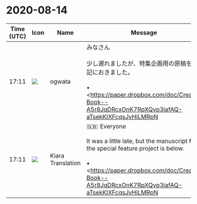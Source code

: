 # 2020-08-14

|Time (UTC)|Icon|Name|Message|
|---|---|---|---|
|17:11|![](https://avatars.slack-edge.com/2019-11-22/845042642576_070441337abaca9fb7b3_72.png)|ogwata|みなさん<br><br>少し遅れましたが、特集企画用の原稿を下記におきました。<br><br>• <https://paper.dropbox.com/doc/Create-Book--A5r8JqDRcxOnK7RpXQvp3jafAQ-aTsekKIXFcqsJvHiLMRpN|Create Bookで同人誌を作ろう！><br>ぜひレビューをお願いします。<br><blockquote><https://github.com/vivliostyle/create-book|Create Book> は *markdownで書いた原稿を、簡単にPDFファイルに変換する環境を構築*します。HTMLやCSSの詳しい知識はいりません。ルビや画像や表組、後注も入れられますし、複数の原稿をまとめることだってOK。詳細は<https://docs.vivliostyle.org/#/ja/create-book|チュートリアルガイド>を参照していただくとして、この記事では、間近に迫った<https://blog.techbookfest.org/2020/07/10/tbf09-announce/|技術書典9>への出展を念頭におき、手っ取り早く*「Create Bookでできること」*を紹介します。さあ、あなたも Create Book で同人誌を作りませんか？<br>*Create Book を使うには*<br>1. <https://nodejs.org/ja/|Node.js (v.10以上)> のインストール後、以下のGitリポジトリをクローンしてください (ここでは Git の解説はしません。各種解説書、解説サイトをご参照ください)。<br>- <https://github.com/vivliostyle/create-book|Create Book><br>2. インストールコマンドは下記の通りです。`&lt;directory&gt;` には作成しようとする本のプロジェクトフォルダ名を指定します。非ASCII文字は使えません。</blockquote>|
|17:11|![](https://avatars.slack-edge.com/2019-08-21/732685848020_f3f20736795184660348_72.png)|Kiara Translation|🇬🇧: Everyone<br><br>It was a little late, but the manuscript for the special feature project is below.<br><br>• <https://paper.dropbox.com/doc/Create-Book--A5r8JqDRcxOnK7RpXQvp3jafAQ-aTsekKIXFcqsJvHiLMRpN|Create a fanzine with Create Book! ><br>Please give us a review.|
